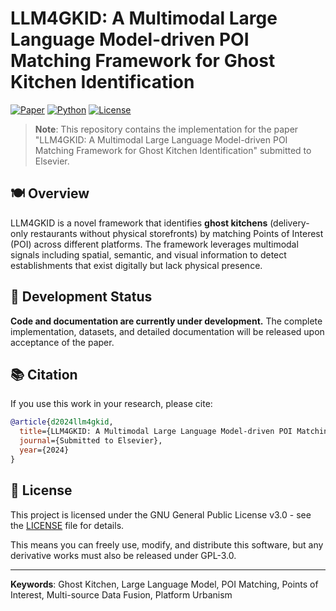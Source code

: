 # LLM4GKID: A Multimodal Large Language Model-driven POI Matching Framework for Ghost Kitchen Identification

[![Paper](https://img.shields.io/badge/Paper-Submitted%20to%20Elsevier-blue)](https://github.com/imdwp/LLM4GKID)
[![Python](https://img.shields.io/badge/Python-3.8+-green)](https://www.python.org/)
[![License](https://img.shields.io/badge/License-GPL--3.0-blue)](LICENSE)

> **Note**: This repository contains the implementation for the paper "LLM4GKID: A Multimodal Large Language Model-driven POI Matching Framework for Ghost Kitchen Identification" submitted to Elsevier.

## 🍽️ Overview

LLM4GKID is a novel framework that identifies **ghost kitchens** (delivery-only restaurants without physical storefronts) by matching Points of Interest (POI) across different platforms. The framework leverages multimodal signals including spatial, semantic, and visual information to detect establishments that exist digitally but lack physical presence.

## 🚧 Development Status

**Code and documentation are currently under development.** The complete implementation, datasets, and detailed documentation will be released upon acceptance of the paper.

## 📚 Citation

If you use this work in your research, please cite:

```bibtex
@article{d2024llm4gkid,
  title={LLM4GKID: A Multimodal Large Language Model-driven POI Matching Framework for Ghost Kitchen Identification},
  journal={Submitted to Elsevier},
  year={2024}
}
```

## 📄 License

This project is licensed under the GNU General Public License v3.0 - see the [LICENSE](LICENSE) file for details.

This means you can freely use, modify, and distribute this software, but any derivative works must also be released under GPL-3.0.

---

**Keywords**: Ghost Kitchen, Large Language Model, POI Matching, Points of Interest, Multi-source Data Fusion, Platform Urbanism
